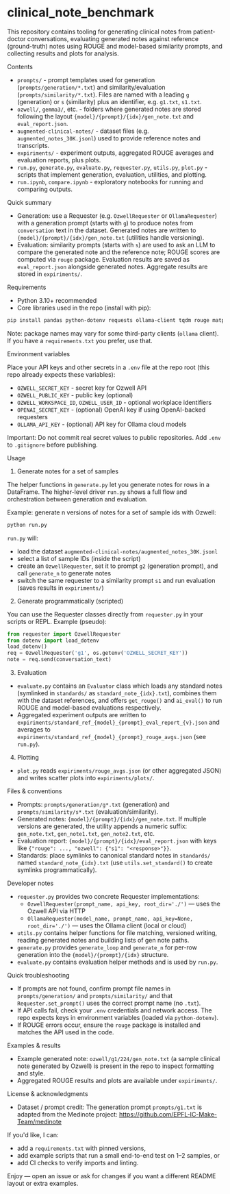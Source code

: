 # clinical_note_benchmark

This repository contains tooling for generating clinical notes from patient-doctor conversations, evaluating generated notes against reference (ground-truth) notes using ROUGE and model-based similarity prompts, and collecting results and plots for analysis.

Contents

- `prompts/` - prompt templates used for generation (`prompts/generation/*.txt`) and similarity/evaluation (`prompts/similarity/*.txt`). Files are named with a leading `g` (generation) or `s` (similarity) plus an identifier, e.g. `g1.txt`, `s1.txt`.
- `ozwell/`, `gemma3/`, etc. - folders where generated notes are stored following the layout `{model}/{prompt}/{idx}/gen_note.txt` and `eval_report.json`.
- `augmented-clinical-notes/` - dataset files (e.g. `augmented_notes_30K.jsonl`) used to provide reference notes and transcripts.
- `expiriments/` - experiment outputs, aggregated ROUGE averages and evaluation reports, plus plots.
- `run.py`, `generate.py`, `evaluate.py`, `requester.py`, `utils.py`, `plot.py` - scripts that implement generation, evaluation, utilities, and plotting.
- `run.ipynb`, `compare.ipynb` - exploratory notebooks for running and comparing outputs.

Quick summary

- Generation: use a Requester (e.g. `OzwellRequester` or `OllamaRequester`) with a generation prompt (starts with `g`) to produce notes from `conversation` text in the dataset. Generated notes are written to `{model}/{prompt}/{idx}/gen_note.txt` (utilities handle versioning).
- Evaluation: similarity prompts (starts with `s`) are used to ask an LLM to compare the generated note and the reference note; ROUGE scores are computed via `rouge` package. Evaluation results are saved as `eval_report.json` alongside generated notes. Aggregate results are stored in `expiriments/`.

Requirements

- Python 3.10+ recommended
- Core libraries used in the repo (install with pip):

```bash
pip install pandas python-dotenv requests ollama-client tqdm rouge matplotlib
```

Note: package names may vary for some third-party clients (`ollama` client). If you have a `requirements.txt` you prefer, use that.

Environment variables

Place your API keys and other secrets in a `.env` file at the repo root (this repo already expects these variables):

- `OZWELL_SECRET_KEY` - secret key for Ozwell API
- `OZWELL_PUBLIC_KEY` - public key (optional)
- `OZWELL_WORKSPACE_ID`, `OZWELL_USER_ID` - optional workplace identifiers
- `OPENAI_SECRET_KEY` - (optional) OpenAI key if using OpenAI-backed requesters
- `OLLAMA_API_KEY` - (optional) API key for Ollama cloud models

Important: Do not commit real secret values to public repositories. Add `.env` to `.gitignore` before publishing.

Usage

1) Generate notes for a set of samples

The helper functions in `generate.py` let you generate notes for rows in a DataFrame. The higher-level driver `run.py` shows a full flow and orchestration between generation and evaluation.

Example: generate n versions of notes for a set of sample ids with Ozwell:

```bash
python run.py
```

`run.py` will:

- load the dataset `augmented-clinical-notes/augmented_notes_30K.jsonl`
- select a list of sample IDs (inside the script)
- create an `OzwellRequester`, set it to prompt `g2` (generation prompt), and call `generate_n` to generate notes
- switch the same requester to a similarity prompt `s1` and run evaluation (saves results in `expiriments/`)

2) Generate programmatically (scripted)

You can use the Requester classes directly from `requester.py` in your scripts or REPL. Example (pseudo):

```python
from requester import OzwellRequester
from dotenv import load_dotenv
load_dotenv()
req = OzwellRequester('g1', os.getenv('OZWELL_SECRET_KEY'))
note = req.send(conversation_text)
```

3) Evaluation

- `evaluate.py` contains an `Evaluator` class which loads any standard notes (symlinked in `standards/` as `standard_note_{idx}.txt`), combines them with the dataset references, and offers `get_rouge()` and `ai_eval()` to run ROUGE and model-based evaluations respectively.
- Aggregated experiment outputs are written to `expiriments/standard_ref_{model}_{prompt}_eval_report_{v}.json` and averages to `expiriments/standard_ref_{model}_{prompt}_rouge_avgs.json` (see `run.py`).

4) Plotting

- `plot.py` reads `expiriments/rouge_avgs.json` (or other aggregated JSON) and writes scatter plots into `expiriments/plots/`.

Files & conventions

- Prompts: `prompts/generation/g*.txt` (generation) and `prompts/similarity/s*.txt` (evaluation/similarity).
- Generated notes: `{model}/{prompt}/{idx}/gen_note.txt`. If multiple versions are generated, the utility appends a numeric suffix: `gen_note.txt`, `gen_note1.txt`, `gen_note2.txt`, etc.
- Evaluation report: `{model}/{prompt}/{idx}/eval_report.json` with keys like `{"rouge": ..., "ozwell": {"s1": "<response>"}}`.
- Standards: place symlinks to canonical standard notes in `standards/` named `standard_note_{idx}.txt` (use `utils.set_standard()` to create symlinks programmatically).

Developer notes

- `requester.py` provides two concrete Requester implementations:
  - `OzwellRequester(prompt_name, api_key, root_dir='./')` — uses the Ozwell API via HTTP
  - `OllamaRequester(model_name, prompt_name, api_key=None, root_dir='./')` — uses the Ollama client (local or cloud)
- `utils.py` contains helper functions for file matching, versioned writing, reading generated notes and building lists of gen note paths.
- `generate.py` provides `generate_loop` and `generate_n` for per-row generation into the `{model}/{prompt}/{idx}` structure.
- `evaluate.py` contains evaluation helper methods and is used by `run.py`.

Quick troubleshooting

- If prompts are not found, confirm prompt file names in `prompts/generation/` and `prompts/similarity/` and that `Requester.set_prompt()` uses the correct prompt name (no `.txt`).
- If API calls fail, check your `.env` credentials and network access. The repo expects keys in environment variables (loaded via `python-dotenv`).
- If ROUGE errors occur, ensure the `rouge` package is installed and matches the API used in the code.

Examples & results

- Example generated note: `ozwell/g1/224/gen_note.txt` (a sample clinical note generated by Ozwell) is present in the repo to inspect formatting and style.
- Aggregated ROUGE results and plots are available under `expiriments/`.

License & acknowledgments

- Dataset / prompt credit: The generation prompt `prompts/g1.txt` is adapted from the Medinote project: https://github.com/EPFL-IC-Make-Team/medinote

If you'd like, I can:

- add a `requirements.txt` with pinned versions,
- add example scripts that run a small end-to-end test on 1–2 samples, or
- add CI checks to verify imports and linting.

Enjoy — open an issue or ask for changes if you want a different README layout or extra examples.
